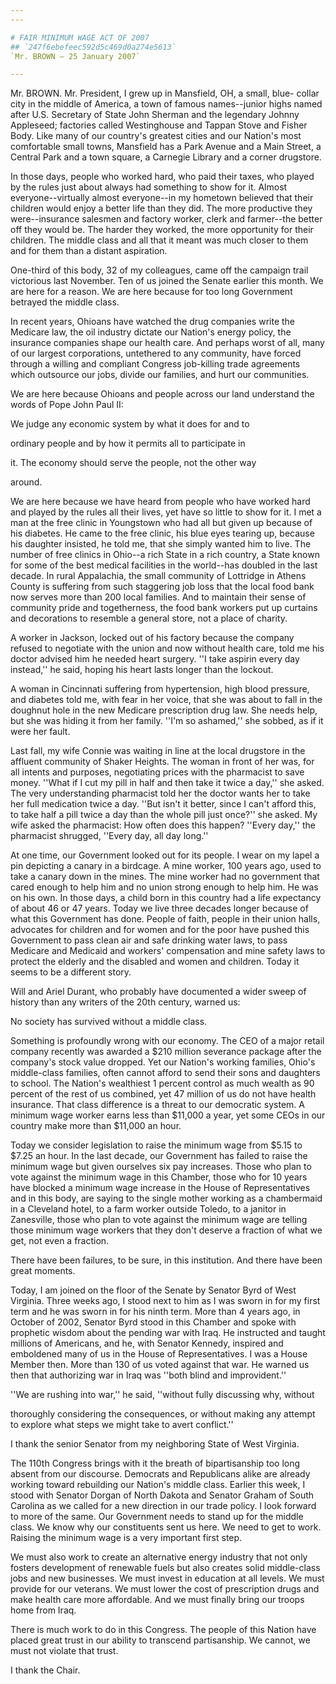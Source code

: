 ```yaml
---
---

# FAIR MINIMUM WAGE ACT OF 2007
## `247f6ebefeec592d5c469d0a274e5613`
`Mr. BROWN — 25 January 2007`

---
```



Mr. BROWN. Mr. President, I grew up in Mansfield, OH, a small, blue-
collar city in the middle of America, a town of famous names--junior 
highs named after U.S. Secretary of State John Sherman and the 
legendary Johnny Appleseed; factories called Westinghouse and Tappan 
Stove and Fisher Body. Like many of our country's greatest cities and 
our Nation's most comfortable small towns, Mansfield has a Park Avenue 
and a Main Street, a Central Park and a town square, a Carnegie Library 
and a corner drugstore.

In those days, people who worked hard, who paid their taxes, who 
played by the rules just about always had something to show for it. 
Almost everyone--virtually almost everyone--in my hometown believed 
that their children would enjoy a better life than they did. The more 
productive they were--insurance salesmen and factory worker, clerk and 
farmer--the better off they would be. The harder they worked, the more 
opportunity for their children. The middle class and all that it meant 
was much closer to them and for them than a distant aspiration.

One-third of this body, 32 of my colleagues, came off the campaign 
trail victorious last November. Ten of us joined the Senate earlier 
this month. We are here for a reason. We are here because for too long 
Government betrayed the middle class.

In recent years, Ohioans have watched the drug companies write the 
Medicare law, the oil industry dictate our Nation's energy policy, the 
insurance companies shape our health care. And perhaps worst of all, 
many of our largest corporations, untethered to any community, have 
forced through a willing and compliant Congress job-killing trade 
agreements which outsource our jobs, divide our families, and hurt our 
communities.

We are here because Ohioans and people across our land understand the 
words of Pope John Paul II:




 We judge any economic system by what it does for and to 


 ordinary people and by how it permits all to participate in 


 it. The economy should serve the people, not the other way 


 around.


We are here because we have heard from people who have worked hard 
and played by the rules all their lives, yet have so little to show for 
it. I met a man at the free clinic in Youngstown who had all but given 
up because of his diabetes. He came to the free clinic, his blue eyes 
tearing up, because his daughter insisted, he told me, that she simply 
wanted him to live. The number of free clinics in Ohio--a rich State in 
a rich country, a State known for some of the best medical facilities 
in the world--has doubled in the last decade. In rural Appalachia, the 
small community of Lottridge in Athens County is suffering from such 
staggering job loss that the local food bank now serves more than 200 
local families. And to maintain their sense of community pride and 
togetherness, the food bank workers put up curtains and decorations to 
resemble a general store, not a place of charity.

A worker in Jackson, locked out of his factory because the company 
refused to negotiate with the union and now without health care, told 
me his doctor advised him he needed heart surgery. ''I take aspirin 
every day instead,'' he said, hoping his heart lasts longer than the 
lockout.

A woman in Cincinnati suffering from hypertension, high blood 
pressure, and diabetes told me, with fear in her voice, that she was 
about to fall in the doughnut hole in the new Medicare prescription 
drug law. She needs help, but she was hiding it from her family. ''I'm 
so ashamed,'' she sobbed, as if it were her fault.

Last fall, my wife Connie was waiting in line at the local drugstore 
in the affluent community of Shaker Heights. The woman in front of her 
was, for all intents and purposes, negotiating prices with the 
pharmacist to save money. ''What if I cut my pill in half and then take 
it twice a day,'' she asked. The very understanding pharmacist told her 
the doctor wants her to take her full medication twice a day. ''But 
isn't it better, since I can't afford this, to take half a pill twice a 
day than the whole pill just once?'' she asked. My wife asked the 
pharmacist: How often does this happen? ''Every day,'' the pharmacist 
shrugged, ''Every day, all day long.''

At one time, our Government looked out for its people. I wear on my 
lapel a pin depicting a canary in a birdcage. A mine worker, 100 years 
ago, used to take a canary down in the mines. The mine worker had no 
government that cared enough to help him and no union strong enough to 
help him. He was on his own. In those days, a child born in this 
country had a life expectancy of about 46 or 47 years. Today we live 
three decades longer because of what this Government has done. People 
of faith, people in their union halls, advocates for children and for 
women and for the poor have pushed this Government to pass clean air 
and safe drinking water laws, to pass Medicare and Medicaid and 
workers' compensation and mine safety laws to protect the elderly and 
the disabled and women and children. Today it seems to be a different 
story.

Will and Ariel Durant, who probably have documented a wider sweep of 
history than any writers of the 20th century, warned us:




 No society has survived without a middle class.


Something is profoundly wrong with our economy. The CEO of a major 
retail company recently was awarded a $210 million severance package 
after the company's stock value dropped. Yet our Nation's working 
families, Ohio's middle-class families, often cannot afford to send 
their sons and daughters to school. The Nation's wealthiest 1 percent 
control as much wealth as 90 percent of the rest of us combined, yet 47 
million of us do not have health insurance. That class difference is a 
threat to our democratic system. A minimum wage worker earns less than 
$11,000 a year, yet some CEOs in our country make more than $11,000 an 
hour.

Today we consider legislation to raise the minimum wage from $5.15 to 
$7.25 an hour. In the last decade, our Government has failed to raise 
the minimum wage but given ourselves six pay increases. Those who plan 
to vote against the minimum wage in this Chamber, those who for 10 
years have blocked a minimum wage increase in the House of 
Representatives and in this body, are saying to the single mother 
working as a chambermaid in a Cleveland hotel, to a farm worker outside 
Toledo, to a janitor in Zanesville, those who plan to vote against the 
minimum wage are telling those minimum wage workers that they don't 
deserve a fraction of what we get, not even a fraction.

There have been failures, to be sure, in this institution. And there 
have been great moments.

Today, I am joined on the floor of the Senate by Senator Byrd of West 
Virginia. Three weeks ago, I stood next to him as I was sworn in for my 
first term and he was sworn in for his ninth term. More than 4 years 
ago, in October of 2002, Senator Byrd stood in this Chamber and spoke 
with prophetic wisdom about the pending war with Iraq. He instructed 
and taught millions of Americans, and he, with Senator Kennedy, 
inspired and emboldened many of us in the House of Representatives. I 
was a House Member then. More than 130 of us voted against that war. He 
warned us then that authorizing war in Iraq was ''both blind and 
improvident.''


''We are rushing into war,'' he said, ''without fully discussing why, 
without


thoroughly considering the consequences, or without making any attempt 
to explore what steps we might take to avert conflict.''

I thank the senior Senator from my neighboring State of West 
Virginia.

The 110th Congress brings with it the breath of bipartisanship too 
long absent from our discourse. Democrats and Republicans alike are 
already working toward rebuilding our Nation's middle class. Earlier 
this week, I stood with Senator Dorgan of North Dakota and Senator 
Graham of South Carolina as we called for a new direction in our trade 
policy. I look forward to more of the same. Our Government needs to 
stand up for the middle class. We know why our constituents sent us 
here. We need to get to work. Raising the minimum wage is a very 
important first step.

We must also work to create an alternative energy industry that not 
only fosters development of renewable fuels but also creates solid 
middle-class jobs and new businesses. We must invest in education at 
all levels. We must provide for our veterans. We must lower the cost of 
prescription drugs and make health care more affordable. And we must 
finally bring our troops home from Iraq.

There is much work to do in this Congress. The people of this Nation 
have placed great trust in our ability to transcend partisanship. We 
cannot, we must not violate that trust.

I thank the Chair.